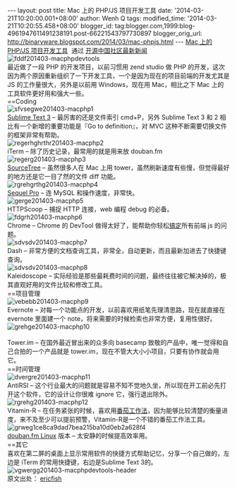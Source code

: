 --- layout: post title: Mac 上的 PHP/JS 项目开发工具 date:
'2014-03-21T10:20:00.001+08:00' author: Wenh Q tags: modified\_time:
'2014-03-21T10:20:55.458+08:00' blogger\_id:
tag:blogger.com,1999:blog-4961947611491238191.post-66221543797730897
blogger\_orig\_url:
http://binaryware.blogspot.com/2014/03/mac-phpjs.html --- [Mac 上的
PHP/JS
项目开发工具](http://www.oschina.net/news/49939/php-js-tools-in-mac)  通过
[开源中国社区最新新闻](http://www.oschina.net/?from=rss)
![fddf201403-macphpdevtools](http://static.oschina.net/uploads/img/201403/21075522_T9ei.jpg)\
最近做了一段 PHP 的开发项目，以前习惯用 zend studio 做 PHP
的开发，这次因为两个原因重新组织了一下开发工具，一个是因为现在的项目前端的开发尤其是
JS 的工作量很大，另外是以前用 Windows，现在用 Mac，相比之下 Mac
上的工具软件更好用和强大一些。\
==Coding\
![sfvsegwe201403-macphp1](http://static.oschina.net/uploads/img/201403/21075522_83sy.png)\
[Sublime Text 3](http://www.oschina.net/p/sublimetext) –
最厉害的还是文件索引 cmd+P，另外 Sublime Text 3 和 2
相比有一个新增的重要功能是『Go to definition』，对 MVC
这种不断需要切换文件的框架非常有帮助。\
![regerhghrthr201403-macphp2](http://static.oschina.net/uploads/img/201403/21075522_WHeC.png)\
iTerm – 除了历史记录，最常用的就是用来放 douban.fm\
![regerg201403-macphp3](http://static.oschina.net/uploads/img/201403/21075522_i7hH.png)\
[SourceTree](http://www.oschina.net/p/sourcetree) – 虽然很多人在 Mac
上用 tower，虽然刷新速度有些慢，但觉得最好的地方还是它一目了然的文件
diff 功能。\
![rgrehgrthg201403-macphp4](http://static.oschina.net/uploads/img/201403/21075522_PICP.png)\
[Sequel Pro](http://www.oschina.net/p/sequel+pro) – 连 MySQL
和操作速度，非常快。\
![gerge201403-macphp5](http://static.oschina.net/uploads/img/201403/21075523_9QoQ.png)\
HTTPScoop – 捕捉 HTTP 连接，web 编程 debug 的必备。\
![fdgrh201403-macphp6](http://static.oschina.net/uploads/img/201403/21075523_dukY.png)\
Chrome – Chrome 的 DevTool
做得太好了，能帮助你轻松[搞定](http://www.amazon.cn/gp/product/B007XPTAIS/ref=as_li_qf_sp_asin_il_tl?ie=UTF8&tag=vastwork-23&linkCode=as2&camp=536&creative=3200&creativeASIN=B007XPTAIS "搞定(套装共3册) ")所有前端
js 的问题。\
![sdvsdv201403-macphp7](http://static.oschina.net/uploads/img/201403/21075523_EoPq.png)\
Dash –
非常方便的文档查询工具，非常全，自动更新，而且最新加进去了快捷键查询。\
![sdvsdv201403-macphp8](http://static.oschina.net/uploads/img/201403/21075523_1Wu0.png)\
Kaleidoscope –
实际经验是那些最耗费时间的问题，最终往往被它解决掉的，极其直观好用的文件比较和修改工具。\
==项目管理\
![vebebb201403-macphp9](http://static.oschina.net/uploads/img/201403/21075523_qNh6.png)\
Evernote – 对每一个功能点的开发，以前喜欢用纸笔先理清思路，现在就直接在
evernote 里面建一个 note，将来需要的时候检索也非常方便，复用性很好。\
![grehge201403-macphp10](http://static.oschina.net/uploads/img/201403/21075523_fy8g.png)\
\
Tower.im – 在国外最近冒出来的众多向 basecamp
致敬的产品中，唯一觉得和自己合拍的一个产品就是
tower.im，现在不管大大小小项目，只要有协作就会用它。\
==时间管理\
![dvergre201403-macphp11](http://static.oschina.net/uploads/img/201403/21075523_KhsP.png)\
AntiRSI –
这个行业最大的问题就是容易不知不觉地久坐，所以现在开工前必先打开这个软件，它的设计让你很难
ignore 它，强行退出除外。\
![rgrehg201403-macphp12](http://static.oschina.net/uploads/img/201403/21075524_S7MT.png)\
Vitamin-R –
在任务紧张的时候，喜欢用[番茄工作法](http://www.amazon.cn/gp/product/B004O9F71K/ref=as_li_qf_sp_asin_il_tl?ie=UTF8&camp=536&creative=3200&creativeASIN=B004O9F71K&linkCode=as2&tag=vastwork-23 "番茄工作法图解:简单易行的时间管理方法 ")，因为能够比较清楚的衡量进度，来不及至少可以提前预警，Vitamin-R是一个不错的番茄工作法工具。\
![grweg1ce8ca9dad7bea215ba10d0eb2a628f4](http://static.oschina.net/uploads/img/201403/21075524_ASRk.jpg)\
[douban.fm Linux](https://github.com/turingou/douban.fm) 版本 –
太安静的时候提高效率用。\
==其它\
喜欢在第二屏的桌面上显示常用软件的快捷方式帮助记忆，分享一个自己做的，左边是
iTerm 的常用快捷键，右边是Sublime Text 3的。\
![vgwergg201403-macphpdevtools-header](http://static.oschina.net/uploads/img/201403/21075524_nFSP.jpg)\
原文出处： [ericfish](http://www.ericfish.com/2014/03/18/mac-%E4%B8%8A%E7%9A%84-php-%E9%A1%B9%E7%9B%AE%E5%BC%80%E5%8F%91%E5%B7%A5%E5%85%B7.htm)  
